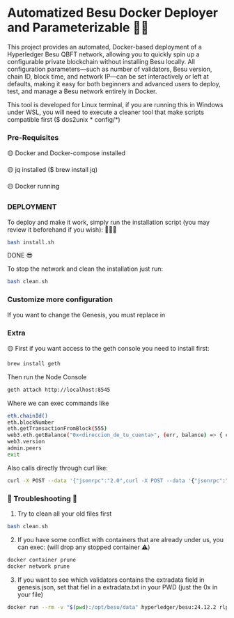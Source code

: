 # Automatized Besu Docker Deployer and Parameterizable 🙌🏻

This project provides an automated, Docker-based deployment of a Hyperledger Besu QBFT network, allowing you to quickly spin up a configurable private blockchain without installing Besu locally. All configuration parameters—such as number of validators, Besu version, chain ID, block time, and network IP—can be set interactively or left at defaults, making it easy for both beginners and advanced users to deploy, test, and manage a Besu network entirely in Docker.

This tool is developed for Linux terminal, if you are running this in Windows under WSL, you will need to execute a cleaner tool that make scripts compatible first ($ dos2unix * config/*)

### Pre-Requisites

🟡 Docker and Docker-compose installed 

🟡 jq installed ($ brew install jq)

🟡 Docker running 


### DEPLOYMENT

To deploy and make it work, simply run the installation script (you may review it beforehand if you wish): 🙋🏻‍♂️

```bash
bash install.sh      
```

DONE 😎

To stop the network and clean the installation just run:
```bash
bash clean.sh      
```

### Customize more configuration

If you want to change the Genesis, you must replace in 

### Extra

🟡 First if you want access to the geth console you need to install first:
```bash
brew install geth
```

Then run the Node Console
```bash
geth attach http://localhost:8545
```
Where we can exec commands like
```bash
eth.chainId()
eth.blockNumber
eth.getTransactionFromBlock(555)
web3.eth.getBalance("0x<direccion_de_tu_cuenta>", (err, balance) => { console.log(balance); });
web3.version
admin.peers
exit
```

Also calls directly through curl like:
```bash
curl -X POST --data '{"jsonrpc":"2.0",curl -X POST --data '{"jsonrpc":"2.0","method":"eth_getBalance","params":["0x<YourAccountAddress>", "latest"],"id":1}' http://0.0.0.0:8545
```
 
### 👀 Troubleshooting 👀

1. Try to clean all your old files first

```bash
bash clean.sh      
```

2. If you have some conflict with containers that are already under us, you can exec: (will drop any stopped container ⚠️)
```bash
docker container prune
docker network prune
```

3. If you want to see which validators contains the extradata field in genesis.json, set that fiel in a extradata.txt in your PWD (just the 0x in your file)
```bash
docker run --rm -v "$(pwd):/opt/besu/data" hyperledger/besu:24.12.2 rlp decode --from=/opt/besu/data/extradata.txt --type=QBFT_EXTRA_DATA
```
